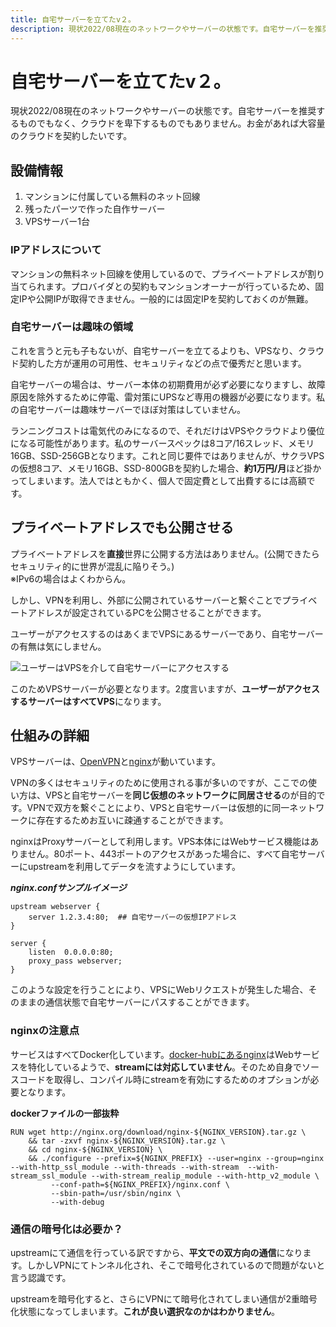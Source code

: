 ```yaml
---
title: 自宅サーバーを立てたv２。
description: 現状2022/08現在のネットワークやサーバーの状態です。自宅サーバーを推奨するものでもなく、クラウドを卑下するものでもありません。お金があれば大容量のクラウドを契約したいです。
---
```


# 自宅サーバーを立てたv２。

現状2022/08現在のネットワークやサーバーの状態です。自宅サーバーを推奨するものでもなく、クラウドを卑下するものでもありません。お金があれば大容量のクラウドを契約したいです。

<ClientOnly>
  <CallInFeedAdsense />
</ClientOnly>

## 設備情報

1. マンションに付属している無料のネット回線
2. 残ったパーツで作った自作サーバー
3. VPSサーバー1台

### IPアドレスについて

マンションの無料ネット回線を使用しているので、プライベートアドレスが割り当てられます。プロバイダとの契約もマンションオーナーが行っているため、固定IPや公開IPが取得できません。一般的には固定IPを契約しておくのが無難。

### 自宅サーバーは趣味の領域

これを言うと元も子もないが、自宅サーバーを立てるよりも、VPSなり、クラウド契約した方が運用の可用性、セキュリティなどの点で優秀だと思います。

自宅サーバーの場合は、サーバー本体の初期費用が必ず必要になりますし、故障原因を除外するために停電、雷対策にUPSなど専用の機器が必要になります。私の自宅サーバーは趣味サーバーでほぼ対策はしていません。

ランニングコストは電気代のみになるので、それだけはVPSやクラウドより優位になる可能性があります。私のサーバースペックは8コア/16スレッド、メモリ16GB、SSD-256GBとなります。これと同じ要件ではありませんが、サクラVPSの仮想8コア、メモリ16GB、SSD-800GBを契約した場合、**約1万円/月**ほど掛かってしまいます。法人ではともかく、個人で固定費として出費するには高額です。

## プライベートアドレスでも公開させる

プライベートアドレスを**直接**世界に公開する方法はありません。(公開できたらセキュリティ的に世界が混乱に陥りそう。)<br>
※IPv6の場合はよくわからん。

しかし、VPNを利用し、外部に公開されているサーバーと繋ぐことでプライベートアドレスが設定されているPCを公開させることができます。

ユーザーがアクセスするのはあくまでVPSにあるサーバーであり、自宅サーバーの有無は気にしません。

![ユーザーはVPSを介して自宅サーバーにアクセスする](/images/blog/server_network.png)

このためVPSサーバーが必要となります。2度言いますが、**ユーザーがアクセスするサーバーはすべてVPS**になります。

## 仕組みの詳細

VPSサーバーは、[OpenVPN](https://www.openvpn.jp/)と[nginx](https://nginx.org/)が動いています。

VPNの多くはセキュリティのために使用される事が多いのですが、ここでの使い方は、VPSと自宅サーバーを**同じ仮想のネットワークに同居させる**のが目的です。VPNで双方を繋ぐことにより、VPSと自宅サーバーは仮想的に同一ネットワークに存在するためお互いに疎通することができます。

nginxはProxyサーバーとして利用します。VPS本体にはWebサービス機能はありません。80ポート、443ポートのアクセスがあった場合に、すべて自宅サーバーにupstreamを利用してデータを流すようにしています。

***nginx.confサンプルイメージ***

```atom
upstream webserver {
    server 1.2.3.4:80;  ## 自宅サーバーの仮想IPアドレス
}

server {
    listen  0.0.0.0:80;
    proxy_pass webserver;
}
```

このような設定を行うことにより、VPSにWebリクエストが発生した場合、そのままの通信状態で自宅サーバーにパスすることができます。

### nginxの注意点

サービスはすべてDocker化しています。[docker-hubにあるnginx](https://hub.docker.com/_/nginx)はWebサービスを特化しているようで、**streamには対応していません**。そのため自身でソースコードを取得し、コンパイル時にstreamを有効にするためのオプションが必要となります。

**dockerファイルの一部抜粋**

```docker
RUN wget http://nginx.org/download/nginx-${NGINX_VERSION}.tar.gz \
    && tar -zxvf nginx-${NGINX_VERSION}.tar.gz \
    && cd nginx-${NGINX_VERSION} \
    && ./configure --prefix=${NGINX_PREFIX} --user=nginx --group=nginx --with-http_ssl_module --with-threads --with-stream  --with-stream_ssl_module --with-stream_realip_module --with-http_v2_module \
         --conf-path=${NGINX_PREFIX}/nginx.conf \
         --sbin-path=/usr/sbin/nginx \
         --with-debug 
```

### 通信の暗号化は必要か？

upstreamにて通信を行っている訳ですから、**平文での双方向の通信**になります。しかしVPNにてトンネル化され、そこで暗号化されているので問題がないと言う認識です。

upstreamを暗号化すると、さらにVPNにて暗号化されてしまい通信が2重暗号化状態になってしまいます。**これが良い選択なのかはわかりません**。


<ClientOnly>
  <CallInFeedAdsense />
</ClientOnly>
